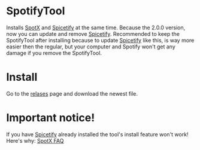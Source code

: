 # SpotifyTool
Installs [SpotX](https://github.com/SpotX-Official/SpotX) and [Spicetify](https://spicetify.app/) at the same time.
Because the 2.0.0 version, now you can update and remove [Spicetify](https://spicetify.app/).
Recommended to keep the SpotifyTool after installing because to update [Spicetify](https://spicetify.app/) like this, is way more easier then the regular, but your computer and Spotify won't get any damage if you remove the SpotifyTool.

# Install
Go to the [relases](https://github.com/Balint2201/SpotifyTool/releases/) page and download the newest file.

# Important notice!
If you have [Spicetify](https://spicetify.app/) already installed the tool's install feature won't work!
Here's why: [SpotX FAQ](https://telegra.ph/SpotX-FAQ-09-19)

